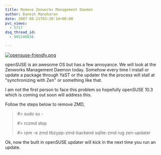 ```yaml
---
title: Remove Zenworks Management Daemon
author: Danesh Manoharan
date: 2007-08-21T03:20:14+00:00
pvc_views:
  - 5717
dsq_thread_id:
  - 905240038

---
```

[![opensuse-friendly.png][1]][2]

openSUSE is an awesome OS but has a few annoyance. We will look at the Zenworks Management Daemon today. Somehow every time I install or update a package through YaST or the updater the the process will stall at "synchronizing with Zen" or something like that.

I am not the first person to face this problem so hopefully openSUSE 10.3 which is coming out soon will address this.

Follow the steps below to remove ZMD,

> #> sudo su -
> 
> #> rczmd stop
> 
> #> rpm -e zmd libzypp-zmd-backend sqlite-zmd rug zen-updater

Ok, now the built in openSUSE updater will kick in the next time you run an update.

 [1]: /wp-content/uploads/2007/08/opensuse-friendly.png
 [2]: /wp-content/uploads/2007/08/opensuse-friendly.png "opensuse-friendly.png"